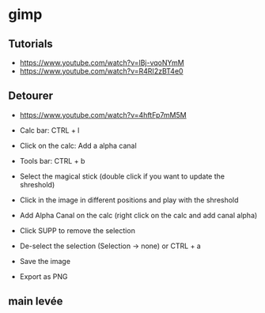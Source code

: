 # gimp

## Tutorials
* https://www.youtube.com/watch?v=lBj-vqoNYmM
* https://www.youtube.com/watch?v=R4RI2zBT4e0

## Detourer
* https://www.youtube.com/watch?v=4hftFp7mM5M


* Calc bar: CTRL + l
* Click on the calc: Add a alpha canal
* Tools bar: CTRL + b
* Select the magical stick (double click if you want to update the shreshold)
* Click in the image in different positions and play with the shreshold
* Add Alpha Canal on the calc (right click on the calc and add canal alpha)
* Click SUPP to remove the selection
* De-select the selection (Selection -> none) or CTRL + a
* Save the image
* Export as PNG

## main levée
